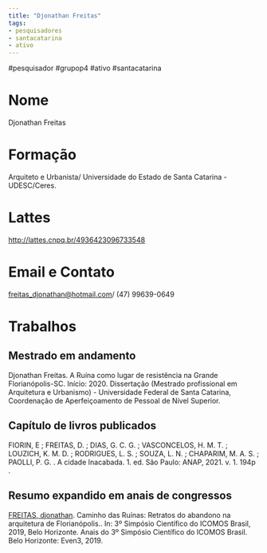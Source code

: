 ```yaml
---
title: "Djonathan Freitas"
tags: 
- pesquisadores
- santacatarina
- ativo
---
```


#pesquisador #grupop4 #ativo
#santacatarina

# Nome
Djonathan Freitas
# Formação
Arquiteto e Urbanista/ Universidade do Estado de Santa Catarina - UDESC/Ceres.
# Lattes
http://lattes.cnpq.br/4936423096733548
# Email e Contato
[freitas_djonathan@hotmail.com](mailto:freitas_djonathan@hotmail.com)/ (47) 99639-0649
# Trabalhos


## Mestrado em andamento 

Djonathan Freitas. A Ruína como lugar de resistência na Grande Florianópolis-SC. Início: 2020. Dissertação (Mestrado profissional em Arquitetura e Urbanismo) - Universidade Federal de Santa Catarina, Coordenação de Aperfeiçoamento de Pessoal de Nível Superior. 

  

## Capítulo de livros publicados

FIORIN, E ; FREITAS, D. ; DIAS, G. C. G. ; VASCONCELOS, H. M. T. ; LOUZICH, K. M. D. ; RODRIGUES, L. S. ; SOUZA, L. N. ; CHAPARIM, M. A. S. ; PAOLLI, P. G. . A cidade Inacabada. 1. ed. São Paulo: ANAP, 2021. v. 1. 194p .

  

## Resumo expandido em anais de congressos

[FREITAS, djonathan](http://lattes.cnpq.br/4936423096733548). Caminho das Ruínas: Retratos do abandono na arquitetura de Florianópolis.. In: 3º Simpósio Científico do ICOMOS Brasil, 2019, Belo Horizonte. Anais do 3º Simpósio Científico do ICOMOS Brasil. Belo Horizonte: Even3, 2019.